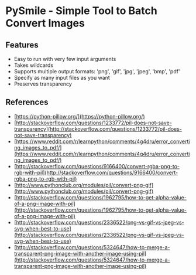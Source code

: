 # PySmile - Simple Tool to Batch Convert Images

## Features

* Easy to run with very few input arguments
* Takes wildcards
* Supports multiple output formats: 'png', 'gif', 'jpg', 'jpeg', 'bmp', 'pdf'
* Specify as many input files as you want
* Preserves transparency

## References

* [https://python-pillow.org/](https://python-pillow.org/)
* [http://stackoverflow.com/questions/1233772/pil-does-not-save-transparency](http://stackoverflow.com/questions/1233772/pil-does-not-save-transparency)
* [https://www.reddit.com/r/learnpython/comments/4g4dru/error_converting_images_to_pdf/](https://www.reddit.com/r/learnpython/comments/4g4dru/error_converting_images_to_pdf/)
* [http://stackoverflow.com/questions/9166400/convert-rgba-png-to-rgb-with-pil](http://stackoverflow.com/questions/9166400/convert-rgba-png-to-rgb-with-pil)
* [http://www.pythonclub.org/modules/pil/convert-png-gif](http://www.pythonclub.org/modules/pil/convert-png-gif)
* [http://stackoverflow.com/questions/1962795/how-to-get-alpha-value-of-a-png-image-with-pil](http://stackoverflow.com/questions/1962795/how-to-get-alpha-value-of-a-png-image-with-pil)
* [http://stackoverflow.com/questions/2336522/png-vs-gif-vs-jpeg-vs-svg-when-best-to-use](http://stackoverflow.com/questions/2336522/png-vs-gif-vs-jpeg-vs-svg-when-best-to-use)
* [http://stackoverflow.com/questions/5324647/how-to-merge-a-transparent-png-image-with-another-image-using-pil](http://stackoverflow.com/questions/5324647/how-to-merge-a-transparent-png-image-with-another-image-using-pil)
